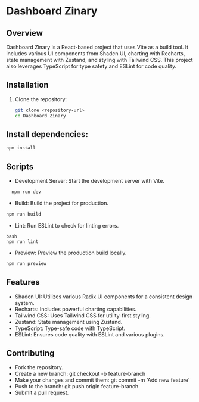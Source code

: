 # Dashboard Zinary

## Overview

Dashboard Zinary is a React-based project that uses Vite as a build tool. It includes various UI components from Shadcn UI, charting with Recharts, state management with Zustand, and styling with Tailwind CSS. This project also leverages TypeScript for type safety and ESLint for code quality.

## Installation

1. Clone the repository:
   ```bash
   git clone <repository-url>
   cd Dashboard Zinary

## Install dependencies:
```bash 
npm install
```
## Scripts

- Development Server: Start the development server with Vite.
``` bash
  npm run dev
```

- Build: Build the project for production.

```bash
npm run build
```

- Lint: Run ESLint to check for linting errors.
```
bash
npm run lint
```

- Preview: Preview the production build locally.

```bash
npm run preview
```

## Features

- Shadcn UI: Utilizes various Radix UI components for a consistent design system.
- Recharts: Includes powerful charting capabilities.
- Tailwind CSS: Uses Tailwind CSS for utility-first styling.
- Zustand: State management using Zustand.
- TypeScript: Type-safe code with TypeScript.
- ESLint: Ensures code quality with ESLint and various plugins.

## Contributing
- Fork the repository.
- Create a new branch: git checkout -b feature-branch
- Make your changes and commit them: git commit -m 'Add new feature'
- Push to the branch: git push origin feature-branch
- Submit a pull request.





